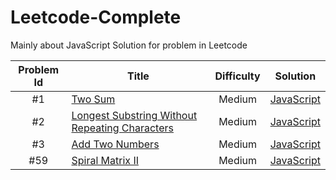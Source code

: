 # Leetcode-Complete
Mainly about JavaScript Solution for problem in Leetcode

Problem Id | Title | Difficulty | Solution
:---: | --- | :---: | ---
 #1 | [Two Sum](https://leetcode.com/problems/two-sum/) | Medium | [JavaScript](https://github.com/zry656565/Leetcode-Complete/blob/master/code/js/two_sum.js)
 #2 | [Longest Substring Without Repeating Characters](https://leetcode.com/problems/longest-substring-without-repeating-characters/) | Medium | [JavaScript](https://github.com/zry656565/Leetcode-Complete/blob/master/code/js/add_two_numbers.js)
 #3 | [Add Two Numbers](https://leetcode.com/problems/add-two-numbers/) | Medium | [JavaScript](https://github.com/zry656565/Leetcode-Complete/blob/master/code/js/longest_substring_without_repeating.js)
 #59 | [Spiral Matrix II](https://leetcode.com/problems/spiral-matrix-ii/) | Medium | [JavaScript](https://github.com/zry656565/Leetcode-Complete/blob/master/code/js/spiral_matrix_ii.js)